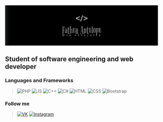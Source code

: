 [![Header](https://github.com/FatherAntelope/fatherantelope/blob/master/images/myheader.png)](https://vk.com/vladlengorbunov)

## Student of software engineering and web developer

### Languages and Frameworks
> ![PHP](https://img.shields.io/badge/-PHP-black?style=for-the-badge&logo=php)
![JS](https://img.shields.io/badge/-JavaScript-black?style=for-the-badge&logo=javascript)
![C++](https://img.shields.io/badge/-C++-black?style=for-the-badge&logo=C%2b%2b)
![C#](https://img.shields.io/badge/-C%23-black?style=for-the-badge&logo=C-Sharp&logoColor=47C5FB)
![HTML](https://img.shields.io/badge/-HTML-black?style=for-the-badge&logo=HTML5)
![CSS](https://img.shields.io/badge/-CSS-black?style=for-the-badge&logo=CSS3)
![Bootstrap](https://img.shields.io/badge/-Bootstrap-black?style=for-the-badge&logo=Bootstrap&logoColor=563D7C)

### Follow me
> [![VK](https://img.shields.io/badge/-Вконтакте-black?style=for-the-badge&logo=VK)](https://vk.com/vladlengorbunov)
[![Instagram](https://img.shields.io/badge/-Instagram-black?style=for-the-badge&logo=Instagram)](https://www.instagram.com/father_antelope/)
